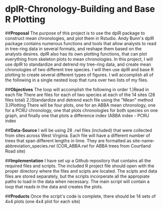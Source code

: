 # dplR-Chronology-Building and Base R Plotting
##**Proposal**
The purpose of this project is to use the dplR package to construct mean chronologies, and plot them in Rstudio. Andy Bunn's dplR package contains numerous functions and tools that allow analysts to read in tree-ring data in several formats, and reshape them based on the analysts desires. dplR also has its own plotting functions, that can plot everything from skeleton plots to mean chronologies. In this project, I will use dplR to standardize and detrend my tree-ring data, and create mean chronologies of two different tree species. I will then use dplR and base R plotting to create several different types of figures. I will accomplish all of the following in a single nested loop that runs over two lists of my files.

##**Objectives**
  The loop will accomplish the following in order
    1.)Read in each file 
      There are files for each of two species at each of the 14 sites (28 files total)
    2.)Standardize and detrend each file using the "Mean" method
    3.)Plotting
      There will be four plots, one for an ABBA mean chronology, one for a PCRU chronology, one that plots chronologies for both species on one graph, and finally one that plots a difference index (ABBA index - PCRU index
      
##**Data-Source**
  I will be using 28 .rwl files (included) that were collected from sites across West Virginia. 
  Each file will have a different number of trees that span different lengths in time.
  They are formatted as site-name-abbreviation_species.rwl (COR_ABBA.rwl for ABBA trees from Courtland Road site)
  
##**Implementation**
  I have set up a Github repository that contains all the required files and scripts. The included R project file should open with the proper directory where the files and scipts are located. The scipts and data files are stored separately, but the scripts incorperate all the appropiate paths to load in the data when necessary. The main script will contain a loop that reads in the data and creates the plots.
  
##**Products**
  Once the script's code is complete, there should be 14 sets of 4x4 plots (one 4x4 plot for each site)

